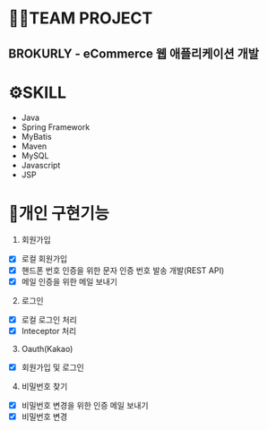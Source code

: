# 👩‍💻TEAM PROJECT

## BROKURLY - eCommerce 웹 애플리케이션 개발

# ⚙️SKILL
- Java
- Spring Framework
- MyBatis
- Maven
- MySQL
- Javascript
- JSP

# 📒개인 구현기능
1. 회원가입
- [x] 로컬 회원가입
- [x] 핸드폰 번호 인증을 위한 문자 인증 번호 발송 개발(REST API)
- [x] 메일 인증을 위한 메일 보내기

2. 로그인
- [X] 로컬 로그인 처리
- [X] Inteceptor 처리

3. Oauth(Kakao)
- [X] 회원가입 및 로그인

4. 비밀번호 찾기
- [X] 비밀번호 변경을 위한 인증 메일 보내기
- [X] 비밀번호 변경 
